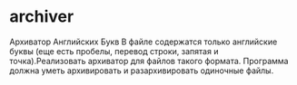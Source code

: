 # archiver
Архиватор Английских Букв
	В файле содержатся только английские буквы (еще есть пробелы, перевод строки, запятая и точка).Реализовать архиватор для файлов такого формата. Программа должна уметь архивировать и разархивировать одиночные файлы.
